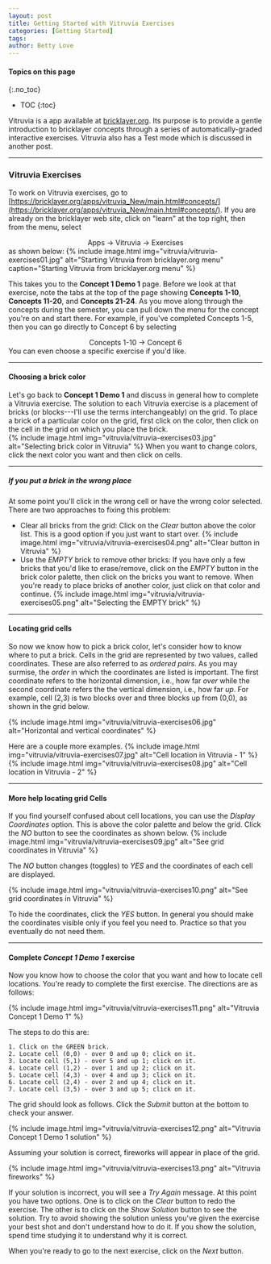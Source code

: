 ```yaml
---
layout: post
title: Getting Started with Vitruvia Exercises
categories: [Getting Started]
tags: 
author: Betty Love
---
```


#### Topics on this page
{:.no_toc}
* TOC
{:toc}

Vitruvia is a app available at [bricklayer.org](https://bricklayer.org/apps/vitruvia_New/main.html#concepts/). Its purpose is to provide a gentle introduction to bricklayer concepts through a series of automatically-graded interactive exercises.  Vitruvia also has a Test mode which is discussed in another post.

***

### Vitruvia Exercises

To work on Vitruvia exercises, go to [https://bricklayer.org/apps/vitruvia_New/main.html#concepts/](https://bricklayer.org/apps/vitruvia_New/main.html#concepts/).  If you are already on the bricklayer web site, click on "learn" at the top right, then from the menu, select
<center> Apps -> Vitruvia -> Exercises </center>
as shown below:
{% include image.html img="vitruvia/vitruvia-exercises01.jpg"  alt="Starting Vitruvia from bricklayer.org menu" caption="Starting Vitruvia from bricklayer.org menu" %}

This takes you to the **Concept 1 Demo 1** page. Before we look at that exercise, note the tabs at the top of the page showing **Concepts 1-10**, **Concepts 11-20**, and **Concepts 21-24**.  As you move along through the concepts during the semester, you can pull down the menu for the concept you're on and start there. For example, if you've completed Concepts 1-5, then you can go directly to Concept 6 by selecting
<center> Concepts 1-10 -> Concept 6 </center>
You can even choose a specific exercise if you'd like.

***

#### Choosing a brick color

Let's go back to **Concept 1 Demo 1** and discuss in general how to complete a Vitruvia exercise. The solution to each Vitruvia exercise is a placement of bricks (or blocks---I'll use the terms interchangeably) on the grid. To place a brick of a particular color on the grid, first click on the color, then click on the cell in the grid on which you place the brick.  
{% include image.html img="vitruvia/vitruvia-exercises03.jpg"  alt="Selecting brick color in Vitruvia"  %}
When you want to change colors, click the next color you want and then click on cells.

***

##### If you put a brick in the wrong place

At some point you'll click in the wrong cell or have the wrong color selected. There are two approaches to fixing this problem:
   - Clear all bricks from the grid: Click on the _Clear_ button above the color list. This is a good option if you just want to start over.
   {% include image.html img="vitruvia/vitruvia-exercises04.png"  alt="Clear button in Vitruvia"  %}
   - Use the _EMPTY_ brick to remove other bricks: If you have only a few bricks that you'd like to erase/remove, click on the _EMPTY_ button in the brick color palette, then click on the bricks you want to remove.  When you're ready to place bricks of another color, just click on that color and continue.
   {% include image.html img="vitruvia/vitruvia-exercises05.png"  alt="Selecting the EMPTY brick"  %}

***

#### Locating grid cells

So now we know how to pick a brick color, let's consider how to know where to put a brick.
Cells in the grid are represented by two values, called coordinates.  These are also referred to as _ordered pairs_. As you may surmise, the _order_ in which the coordinates are listed is important. The first coordinate refers to the horizontal dimension, i.e., how far _over_ while the second coordinate refers the the vertical dimension, i.e., how far _up_.  For example, cell (2,3) is two blocks over and three blocks up from (0,0), as shown in the grid below.


{% include image.html img="vitruvia/vitruvia-exercises06.jpg"  alt="Horizontal and vertical coordinates"  %}

Here are a couple more examples.
{% include image.html img="vitruvia/vitruvia-exercises07.jpg"  alt="Cell location in Vitruvia - 1"  %}
{% include image.html img="vitruvia/vitruvia-exercises08.jpg"  alt="Cell location in Vitruvia - 2"  %}

***

#### More help locating grid Cells

If you find yourself confused about cell locations, you can use the _Display Coordinates_ option. This is above the color palette and below the grid. Click the _NO_ button to see the coordinates as shown below.
{% include image.html img="vitruvia/vitruvia-exercises09.jpg"  alt="See grid coordinates in Vitruvia"  %}

The _NO_ button changes (toggles) to _YES_ and the coordinates of each cell are displayed.

{% include image.html img="vitruvia/vitruvia-exercises10.png"  alt="See grid coordinates in Vitruvia"  %}

To hide the coordinates, click the _YES_ button. In general you should make the coordinates visible only if you feel you need to. Practice so that you eventually do not need them.

***

#### Complete *Concept 1 Demo 1* exercise

Now you know how to choose the color that you want and how to locate cell locations.  You're ready to complete the first exercise. The directions are as follows:

{% include image.html img="vitruvia/vitruvia-exercises11.png"  alt="Vitruvia Concept 1 Demo 1"  %}

The steps to do this are:

    1. Click on the GREEN brick.
    2. Locate cell (0,0) - over 0 and up 0; click on it.
    3. Locate cell (5,1) - over 5 and up 1; click on it.
    4. Locate cell (1,2) - over 1 and up 2; click on it.
    5. Locate cell (4,3) - over 4 and up 3; click on it.
    6. Locate cell (2,4) - over 2 and up 4; click on it.
    7. Locate cell (3,5) - over 3 and up 5; click on it.   

The grid should look as follows. Click the _Submit_ button at the bottom to check your answer.

{% include image.html img="vitruvia/vitruvia-exercises12.png"  alt="Vitruvia Concept 1 Demo 1 solution"  %}

Assuming your solution is correct, fireworks will appear in place of the grid.

{% include image.html img="vitruvia/vitruvia-exercises13.png"  alt="Vitruvia fireworks"  %}

If your solution is incorrect, you will see a _Try Again_ message. At this point you have two options.  One is to click on the _Clear_ button to redo the exercise.  The other is to click on the _Show Solution_ button to see the solution.  Try to avoid showing the solution unless you've given the exercise your best shot and don't understand how to do it.  If you show the solution, spend time studying it to understand why it is correct.

When you're ready to go to the next exercise, click on the _Next_ button.
